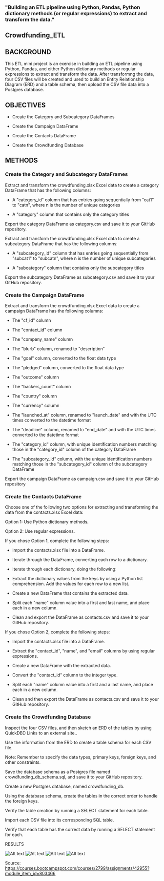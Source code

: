 ### "Building an ETL pipeline using Python, Pandas, Python dictionary methods (or regular expressions) to extract and transform the data."

## Crowdfunding_ETL

## BACKGROUND

This ETL mini project is an exercise in building an ETL pipeline using Python, Pandas, and either Python dictionary methods or regular expressions to extract and transform the data. After transformng the data, four CSV files will be created and used to build an Entity Relationship Diagram (ERD) and a table schema, then upload the CSV file data into a Postgres database.

## OBJECTIVES

- Create the Category and Subcategory DataFrames

- Create the Campaign DataFrame

- Create the Contacts DataFrame

- Create the Crowdfunding Database

## METHODS

### Create the Category and Subcategory DataFrames

Extract and transform the crowdfunding.xlsx Excel data to create a category DataFrame that has the following columns:

- A "category_id" column that has entries going sequentially from "cat1" to "catn", where n is the number of unique categories

- A "category" column that contains only the category titles

Export the category DataFrame as category.csv and save it to your GitHub repository.

Extract and transform the crowdfunding.xlsx Excel data to create a subcategory DataFrame that has the following columns:

- A "subcategory_id" column that has entries going sequentially from "subcat1" to "subcatn", where n is the number of unique subcategories

- A "subcategory" column that contains only the subcategory titles

Export the subcategory DataFrame as subcategory.csv and save it to your GitHub repository.

### Create the Campaign DataFrame

Extract and transform the crowdfunding.xlsx Excel data to create a campaign DataFrame has the following columns:

- The "cf_id" column

- The "contact_id" column

- The "company_name" column

- The "blurb" column, renamed to "description"

- The "goal" column, converted to the float data type

- The "pledged" column, converted to the float data type

- The "outcome" column

- The "backers_count" column

- The "country" column

- The "currency" column

- The "launched_at" column, renamed to "launch_date" and with the UTC times converted to the datetime format

- The "deadline" column, renamed to "end_date" and with the UTC times converted to the datetime format

- The "category_id" column, with unique identification numbers matching those in the "category_id" column of   the category DataFrame

- The "subcategory_id" column, with the unique identification numbers matching those in the "subcategory_id" column of the subcategory DataFrame

Export the campaign DataFrame as campaign.csv and save it to your GitHub repository

### Create the Contacts DataFrame

Choose one of the following two options for extracting and transforming the data from the contacts.xlsx Excel data:

Option 1: Use Python dictionary methods.

Option 2: Use regular expressions.

If you chose Option 1, complete the following steps:

- Import the contacts.xlsx file into a DataFrame.

- Iterate through the DataFrame, converting each row to a dictionary.

- Iterate through each dictionary, doing the following:

- Extract the dictionary values from the keys by using a Python list comprehension.
   Add the values for each row to a new list.

- Create a new DataFrame that contains the extracted data.

- Split each "name" column value into a first and last name, and place each in a new column.

- Clean and export the DataFrame as contacts.csv and save it to your GitHub repository.

If you chose Option 2, complete the following steps:

- Import the contacts.xlsx file into a DataFrame.

- Extract the "contact_id", "name", and "email" columns by using regular expressions.

- Create a new DataFrame with the extracted data.

- Convert the "contact_id" column to the integer type.

- Split each "name" column value into a first and a last name, and place each in a new column.

- Clean and then export the DataFrame as contacts.csv and save it to your GitHub repository.

### Create the Crowdfunding Database

Inspect the four CSV files, and then sketch an ERD of the tables by using QuickDBD Links to an external site..

Use the information from the ERD to create a table schema for each CSV file.

Note: Remember to specify the data types, primary keys, foreign keys, and other constraints.

Save the database schema as a Postgres file named crowdfunding_db_schema.sql, and save it to your GitHub repository.

Create a new Postgres database, named crowdfunding_db.

Using the database schema, create the tables in the correct order to handle the foreign keys.

Verify the table creation by running a SELECT statement for each table.

Import each CSV file into its corresponding SQL table.

Verify that each table has the correct data by running a SELECT statement for each.


RESULTS

![Alt text](DataFrames/category_df.png)
![Alt text](DataFrames/subcategory_df.png)
![Alt text](DataFrames/campaign_df.png)
![Alt text](DataFrames/contacts_df.png)

Source: https://courses.bootcampspot.com/courses/2799/assignments/42955?module_item_id=803466
